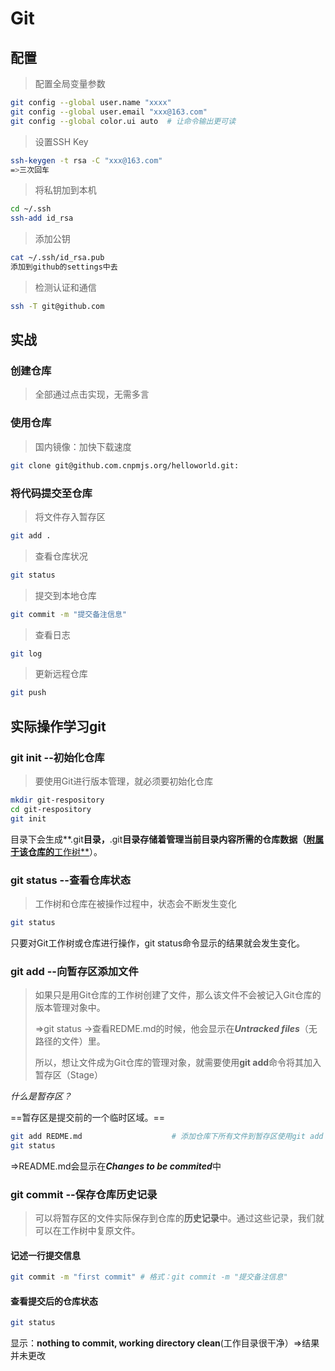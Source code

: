 # Git

## 配置

> 配置全局变量参数

```bash
git config --global user.name "xxxx"
git config --global user.email "xxx@163.com"
git config --global color.ui auto  # 让命令输出更可读
```



>设置SSH Key

```bash
ssh-keygen -t rsa -C "xxx@163.com"
=>三次回车
```



> 将私钥加到本机

``` bash
cd ~/.ssh
ssh-add id_rsa  
```



> 添加公钥

```bash
cat ~/.ssh/id_rsa.pub
添加到github的settings中去
```



> 检测认证和通信

```bash
ssh -T git@github.com
```



## 实战

### 创建仓库

> 全部通过点击实现，无需多言



### 使用仓库

> 国内镜像：加快下载速度

```bash
git clone git@github.com.cnpmjs.org/helloworld.git:
```



### 将代码提交至仓库

> 将文件存入暂存区

```bash
git add .
```



> 查看仓库状况

```bash
git status
```



> 提交到本地仓库

```bash
git commit -m "提交备注信息"
```



>查看日志

```bash
git log
```



> 更新远程仓库

``` bash
git push
```



## 实际操作学习git



### git init --初始化仓库

> 要使用Git进行版本管理，就必须要初始化仓库

```bash
mkdir git-respository
cd git-respository
git init
```

目录下会生成**.git**目录，**.git**目录存储着管理当前目录内容所需的仓库数据（<u>附属于该仓库的**工作树**</u>）。



### git status --查看仓库状态

> 工作树和仓库在被操作过程中，状态会不断发生变化

```bash
git status
```

只要对Git工作树或仓库进行操作，git status命令显示的结果就会发生变化。



### git add --向暂存区添加文件

>如果只是用Git仓库的工作树创建了文件，那么该文件不会被记入Git仓库的版本管理对象中。
>
>=>git status ->查看REDME.md的时候，他会显示在***Untracked files***（无路径的文件）里。
>
>所以，想让文件成为Git仓库的管理对象，就需要使用**git add**命令将其加入暂存区（Stage）

*什么是暂存区？*

==暂存区是提交前的一个临时区域。==

``` bash
git add REDME.md                    # 添加仓库下所有文件到暂存区使用git add .
git status
```

=>README.md会显示在***Changes to be commited***中



### git commit --保存仓库历史记录

> 可以将暂存区的文件实际保存到仓库的**历史记录**中。通过这些记录，我们就可以在工作树中复原文件。

#### 记述一行提交信息

```bash
git commit -m "first commit" # 格式：git commit -m "提交备注信息"
```



#### 查看提交后的仓库状态

```bash
git status
```

显示：**nothing to commit, working directory clean**(工作目录很干净）=>结果并未更改
